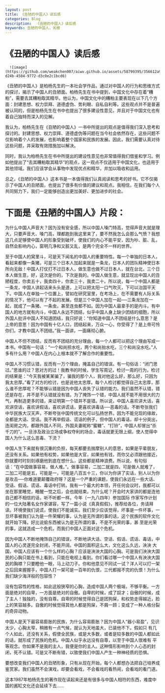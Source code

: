 ```yaml
---
layout: post
title: 《丑陋的中国人》读后感
categories: Blog
description:  《丑陋的中国人》读后感
keywords: 丑陋的中国人，劣根
---
```


# 《丑陋的中国人》读后感

      ![image](https://github.com/weakchen007/aiwv.github.io/assets/58799395/356612a9-d24b-4584-9772-d3c0e2c1bcd6)

《丑陋的中国人》是柏杨先生的一本社会学作品，通过对中国人的行为和思维方式的探讨，揭示了中国人的丑陋面。柏杨先生在书中提到，中国文化中存在着“糟粕”，需要去其糟粕取其精华。他认为，中国文化中的糟粕主要表现在以下几个方面：封建思想、权力崇拜、道德虚伪、势利眼、自私自利等。这些观点并不是普遍被认同的，但是柏杨先生在书中也提出了很多建设性意见，并且对于中国文化也有着自己独特而深入的见解。

我认为，柏杨先生在《丑陋的中国人》一书中所提出的观点是值得我们深入思考和探讨的。封建思想、权力崇拜、道德虚伪等问题在当今社会依然存在，这些问题不仅影响着个人的发展，也影响着整个国家和民族的发展。因此，我们需要认真对待这些问题，并采取有效措施加以解决。

同时，我认为柏杨先生在书中所提出的建设性意见也非常值得我们借鉴和学习。例如他提出了“去其糟粕取其精华”的观点，这一观点不仅适用于中国文化，也适用于其他领域。我们应该学会从事物中发现优点和精华，并加以吸收和运用。

总之，《丑陋的中国人》这本书是一本值得我们认真阅读和思考的好书。它不仅揭示了中国人的丑陋面，也提出了很多有价值的建议和观点。我相信，在我们每个人共同努力下，我们一定能够创造出更加美好、更加进步的社会。

# 下面是《丑陋的中国人》片段：

为什么中国人声音大？因为没有安全感，所以中国人嗓门特高，觉得声音大就是理大，只要声音大、嗓门高，理都跑到我这里来了，要不然我怎么会那么气愤？我想这几点足够使中国人的形象受到破坏，使我们的内心不能平安，因为吵、脏、乱，自然会影响内心，窗明几净和又脏又乱，是两个完全不一样的世界。

至于中国人的窝里斗，可是天下闻名的中国人的重要特性。每一个单独的日本人，看起来都像一条猪，可是三个日本人加起来就是一条龙，日本人的团队精神使日本所向无敌！中国人打仗打不过日本人，做生意也做不过日本人，就在台北，三个日本人做生意，好，这次是你的，下次是我的。中国人做生意，就显现出中国人的丑陋程度，你卖五十，我卖四十，你卖三十，我卖二十。所以说，每一个中国人都是一条龙，中国人讲起话来头头是道，上可以把太阳一口气吹灭，下可以治国平天下。中国人在单独一个位置上，譬如在研究室里，在考场上，在不需要有人际关系的情况下，他可以有了不起的发展。但是三个中国人加在一起──三条龙加在一起，就成了一条猪、一条虫，甚至连虫都不如。因为中国人最拿手的是内斗。有中国人的地方就有内斗，中国人永远不团结，似乎中国人身上缺少团结的细胞，所以外国人批评中国人不知道团结，我只好说：“你知道中国人不团结是什么意思？是上帝的意思！因为中国有十亿人口，团结起来，万众一心，你受得了？是上帝可怜你们，才教中国人不团结。”我一面讲，一面痛彻心腑。

中国人不但不团结，反而有不团结的充分理由，每一个人都可以把这个理由写成一本书。中国有一句话：“一个和尚担水吃，两个和尚抬水吃，三个和尚没水吃。”人多有什么用？中国人在内心上根本就不了解合作的重要性。

中国人不习惯认错，反而有一万个理由，掩盖自己的错误。有一句俗话：“闭门思过。”思谁的过？思对方的过！我教书的时候，学生写周记，检讨一周的行为，检讨的结果是：“今天我被某某骗了，骗我的那个人，我对他这么好，那么好，只因为我太忠厚。”看了对方的检讨，也是说他太忠厚。每个人检讨都觉得自己太忠厚，那么谁不忠厚呢？不能够认错是因为中国人丧失了认错的能力。我们虽然不认错，错还是存在，并不是不认错就没有错。为了掩饰一个错，中国人就不能不用很大的力气，再制造更多的错，来证明第一个错并不是错。所以说，中国人喜欢讲大话，喜欢讲空话，喜欢讲假话，喜欢讲谎话，更喜欢讲毒话──恶毒的话。不断夸张我们中华民族大汉天声，不断夸张中国传统文化可以弘扬世界。因为不能兑现的缘故，全都是大话、空话。我不再举假话、谎话的例子，但中国人的毒话，却十分突出，连闺房之内，都跟外国人不同，外国夫妻昵称“蜜糖”、“打铃”，中国人却冒出“杀千刀的”。一旦涉及政治立场或争权夺利的场合，毒话就更无限上纲，使人觉得中国人为什么这么恶毒、下流？

中国人生下来就有很沉重的负担，每天都要去揣摩别人的意思，如果是平辈朋友，还没有关系。如果他有权势，如果他是大官，如果他有钱，而你又必须跟他接近，你就要时时刻刻琢磨他到底在想什么，这些都是精神浪费。所以说，有句俗话：“在中国做事容易，做人难。”。做事容易，二加二就是四，可是做人就难了，二加二可能是五，可能是一，可能是八百五十三，你以为你讲了实话，别人以为你是攻击──你难道要颠覆政府呀？这是一个严重的课题，使我们永远在一些大话、空话、假话、谎话、毒话中打转。我有一个最大的本领，开任何会议时，我都可以坐在那里睡觉，睡醒一觉之后，会也就结束。为什么呢？开会时大家讲的都是连他自己都不相信的话，听不听都一样。今年（一九八四年）参加国际 作家写作计划的一位大陆著名女作家谌容，写了一篇小说《真真假假》，推荐给各位，务请拜读。环境使我们说谎，使我们不能诚实。我们至少应该觉得，坏事是一件坏事，一旦坏事被我们认为是一件荣耀的事，认为是无所谓的事的话，这个民族的软件文化就开始下降。好比说偷东西被认为是无所谓的事，不是不光荣的事，甚 至是光荣的事，这就造成一个危机，而我们中国人正面对这个危机。

因为中国人不断地掩饰自己的错误，不断地讲大话、空话、假话、谎话、毒话，中国人的心灵遂完全封闭，不能开阔。中国的面积这么大，文化这么久远，泱泱 大国，中国人应该有一个什么样的心胸？应该是泱泱大国的心胸。可是我们泱泱大国民的心胸只能在书上看到，只能在电视上看到。你们看过哪一个中国人有泱泱大国民的胸襟？只要瞪他一眼，马上动刀子。你和他意见不同试一试？洋人可以打一架之后回来握握手，中国人打一架可是一百年的仇恨，三代都报不完的仇恨！为什么我们缺少海洋般的包容性？

没有包容性的性格，如此这般狭窄的心胸，造成中国人两个极端，不够平衡。一方面是绝对的自卑，一方面是绝对的自傲。自卑的时候，成了奴才；自傲的时候，成了主人！独独的，没有自尊。自卑的时候觉得自己是团狗屎，和权势走得越近，脸上的笑容越多。自傲的时候觉得其他人都是狗屎，不屑一顾；变成了一种人格分裂的奇异动物。

中国人是天下最容易膨胀的民族，为什么容易膨胀？因为中国人“器小易盈”，见识太少，心胸太窄，稍微有一点气候，就认为天地虽大，已装他不下。假如只 有几个人如此，还没有关系，假使全民族，或是大多数，或者是较多数的中国人都如此的话，就形成了民族的危机。中国人似乎永远没有自尊，以至于中国人很难有 平等观念。你如果不是我的主人，我便是你的主人。这种情形影响到个人心态的封闭，死不认错。可是又不断有错，以致使我们中国人产生一种神经质的恐惧。

要想改变我们中国人的丑陋形象，只有从现在开始，每个人都想办法把自己培养成鉴赏家。我们虽然不会演戏，却要会看戏，不会看戏的看热闹，会看戏的看门道。

这本1987年柏杨先生的著作现在读起来还是有很多与中国人相符的东西，难度中国的酱缸文化还会延续下去......



